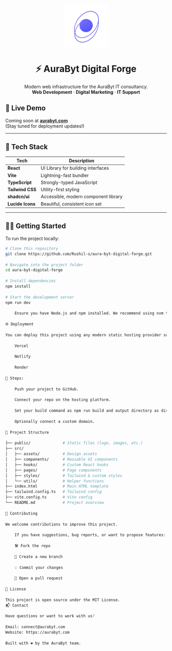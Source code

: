 <p align="center">
  <img src="https://github.com/Rushil-s/aura-byt-digital-forge/raw/main/public/assests/aurabytlogo.png" alt="AuraByt Logo" width="140" />
</p>

<h1 align="center">⚡ AuraByt Digital Forge</h1>

<p align="center">
  Modern web infrastructure for the AuraByt IT consultancy.
  <br />
  <strong>Web Development</strong> · <strong>Digital Marketing</strong> · <strong>IT Support</strong>
</p>

## 📌 Live Demo

Coming soon at **[aurabyt.com](https://aurabyt.com)**  
(Stay tuned for deployment updates!)

---

## 🚀 Tech Stack

| Tech             | Description                          |
|------------------|--------------------------------------|
| **React**        | UI Library for building interfaces   |
| **Vite**         | Lightning-fast bundler               |
| **TypeScript**   | Strongly-typed JavaScript            |
| **Tailwind CSS** | Utility-first styling                |
| **shadcn/ui**    | Accessible, modern component library |
| **Lucide Icons** | Beautiful, consistent icon set       |

---

## 🧑‍💻 Getting Started

To run the project locally:

```bash
# Clone this repository
git clone https://github.com/Rushil-s/aura-byt-digital-forge.git

# Navigate into the project folder
cd aura-byt-digital-forge

# Install dependencies
npm install

# Start the development server
npm run dev

    Ensure you have Node.js and npm installed. We recommend using nvm to manage Node versions.

🌐 Deployment

You can deploy this project using any modern static hosting provider such as:

    Vercel

    Netlify

    Render

🔗 Steps:

    Push your project to GitHub.

    Connect your repo on the hosting platform.

    Set your build command as npm run build and output directory as dist.

    Optionally connect a custom domain.

📁 Project Structure

├── public/              # Static files (logo, images, etc.)
├── src/
│   ├── assets/          # Design assets
│   ├── components/      # Reusable UI components
│   ├── hooks/           # Custom React hooks
│   ├── pages/           # Page components
│   ├── styles/          # Tailwind & custom styles
│   └── utils/           # Helper functions
├── index.html           # Main HTML template
├── tailwind.config.ts   # Tailwind config
├── vite.config.ts       # Vite config
└── README.md            # Project overview

🧠 Contributing

We welcome contributions to improve this project.

    If you have suggestions, bug reports, or want to propose features:

    🛠️ Fork the repo

    🔀 Create a new branch

    💡 Commit your changes

    🚀 Open a pull request

📜 License

This project is open source under the MIT License.
📬 Contact

Have questions or want to work with us?

Email: connect@aurabyt.com
Website: https://aurabyt.com

Built with ❤️ by the AuraByt team.
